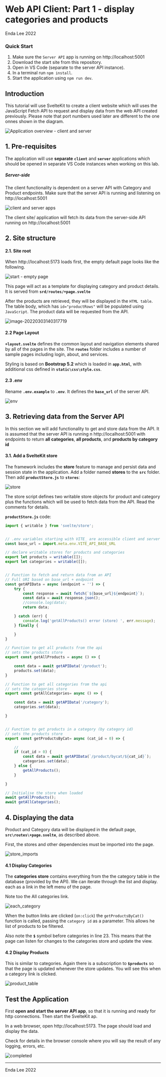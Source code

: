 # Web API Client: Part 1 - display categories and products

Enda Lee 2022

### Quick Start

1. Make sure the `Server API` app is running on http://localhost:5001
2. Download the start site from this repository.
3. Open in VS Code (separate to the server API instance).
4. In a terminal run `npm install`.
5. Start the application using `npm run dev`.



## Introduction

This tutorial will use SvelteKit to create a client website which will uses the JavaScript Fetch API to request and display data from the web API created previously. Please note that port numbers used later are different to the one onnes shown in the diagram.

![Application overview - client and server](./media/app_overview.png)



## 1. Pre-requisites

The application will use **separate** **`client`** and **`server`** applications which should be opened in separate VS Code instances when working on this lab.

##### Server-side

The client functionality is dependent on a server API with Category and Product endpoints. Make sure that the server API is running and listening on http://localhost:5001





![client and server apps](./media/app_overview2.png)

The client site/ application will fetch its data from the server-side API running on http://localhost:5001



## 2. Site structure

#### 2.1. Site root

When http://localhost:5173 loads first, the empty default page looks like the following. 

![start - empty page](./media/empty_page.png)



This page will act as a template for displaying category and product details. It is served from **`srd/routes/+page.svelte`**

After the products are retrieved, they will be displayed in the `HTML table`. The table body, which has `id="productRows"` will be populated using `JavaScript`. The product data will be requested from the API.

![image-20220303140317719](./media/HTML_table.png)



#### 2.2  Page Layout

**`+layout.svelte`** defines the common layout and navigation elements shared by all of the pages in the site. The **`routes`** folder includes a number of sample pages including login, about, and services.

Styling is based on **Bootstrap 5.2** which is loaded in **`app.html`**, with additional css defined in **`static\css\style.css`**.

#### 2.3 .env
Rename **`.env.example`** to **`.env`**. It defines the **`base_url`** of the server API.

![env](./media/env.png)







## 3. Retrieving data from the Server API

In this section we will add functionality to get and store data from the API. It is assumed that the server API is running n http://localhost:5001 with endpoints to return **all categories**, **all products**, and **products by category id**

#### 3.1. Add a SvelteKit store

The framework includes the **store** feature to manage and persist data and session state in the application. Add a folder named **stores** to the **`src`** folder. Then add **`productStore.js`** to  **`stores`**:

 ![store](./media/store.png)



The store script defines two writable store objects for product and category  plus the functions which will be used to fetch data from the API. Read the comments for details. 

**`productStore.js`** code:

```javascript
import { writable } from 'svelte/store';


// .env variables starting with VITE_ are accessible client and server side 
const base_url = import.meta.env.VITE_API_BASE_URL

// declare writable stores for products and categories
export let products = writable([]);
export let categories = writable([]);


// Function to fetch and return data from an API
// Full URI based on base_url + endpoint
const getAPIData = async (endpoint = '') => {
    try {
        const response = await fetch(`${base_url}${endpoint}`);
        const data = await response.json();
        //console.log(data);
        return data;

    } catch (err) {
        console.log('getAllProducts() error (store) ', err.message);
    } finally {

    }
}

// Function to get all products from the api
// sets the products store
export const getAllProducts = async () => {

    const data = await getAPIData('/product');
    products.set(data);
}

// Function to get all categories from the api
// sets the categories store
export const getAllCategories= async () => {

    const data = await getAPIData('/category');
    categories.set(data);     

}


// Function to get products in a category (by category id)
// sets the products store
export const getProductsByCat= async (cat_id = 0) => {

    // 
    if (cat_id > 0) {
        const data = await getAPIData(`/product/bycat/${cat_id}`);
        categories.set(data);
    } else {
        getAllProducts();
    }

}

// Initialise the store when loaded
await getAllProducts();
await getAllCategories();

```



## 4. Displaying the data

Product and Category data will be displayed in the default page, **`src\routes\+page.svelte`**, as described above.

First, the stores and other dependencies must be imported into the page.

![store_imports](./media/store_imports.png)



#### 4.1 Display Categories

The **categories store** contains everything from the the category table in the database (provided by the API). We can iterate through the list and display. each as a link in the left menu of the page.

Note too the All categories link.

![each_category](./media/each_category.png)



When the button links are clicked (`on:click`) the `getProductsByCat()` function is called, passing the `category id` as a parameter. This allows he list of products to be filtered.

Also note the **`$`** symbol before categories in line 23. This means that the page can listen for changes to the categories store and update the view.



#### 4.2 Display Products

This is similar to categories.  Again there is a subscription to  **`$products`** so that the page is updated whenever the store updates. You will see this when a category link is clicked.

![product_table](./media/product_table.png)



## Test the Application

First **open and start the server API app**, so that it is running and ready for http connections. Then start the SvelteKit ap.

In a web browser, open http://localhost:5173. The page should load and display the data.

Check for details in the browser console where you will say the result of any logging, errors, etc.

![completed](./media/finished.png)



------

Enda Lee 2022
